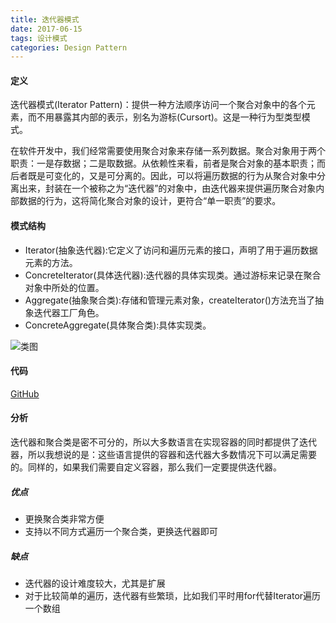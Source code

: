 ```yaml
---
title: 迭代器模式
date: 2017-06-15
tags: 设计模式
categories: Design Pattern
---
```


#### 定义 ####

迭代器模式(Iterator Pattern)：提供一种方法顺序访问一个聚合对象中的各个元素，而不用暴露其内部的表示，别名为游标(Cursort)。这是一种行为型类型模式。

在软件开发中，我们经常需要使用聚合对象来存储一系列数据。聚合对象用于两个职责：一是存数据；二是取数据。从依赖性来看，前者是聚合对象的基本职责；而后者既是可变化的，又是可分离的。因此，可以将遍历数据的行为从聚合对象中分离出来，封装在一个被称之为“迭代器”的对象中，由迭代器来提供遍历聚合对象内部数据的行为，这将简化聚合对象的设计，更符合“单一职责”的要求。
 
#### 模式结构 ####

- Iterator(抽象迭代器):它定义了访问和遍历元素的接口，声明了用于遍历数据元素的方法。
- ConcreteIterator(具体迭代器):迭代器的具体实现类。通过游标来记录在聚合对象中所处的位置。
- Aggregate(抽象聚合类):存储和管理元素对象，createIterator()方法充当了抽象迭代器工厂角色。
- ConcreteAggregate(具体聚合类):具体实现类。
 
![类图](/images/iterator_pattern_class_diagram.png)

#### 代码 ####

[GitHub](https://github.com/xusx1024/DesignPatternDemoCode/tree/master/IteratorPattern)

#### 分析 ####

迭代器和聚合类是密不可分的，所以大多数语言在实现容器的同时都提供了迭代器，所以我想说的是：这些语言提供的容器和迭代器大多数情况下可以满足需要的。同样的，如果我们需要自定义容器，那么我们一定要提供迭代器。

##### 优点 #####

- 更换聚合类非常方便
- 支持以不同方式遍历一个聚合类，更换迭代器即可

##### 缺点 #####

- 迭代器的设计难度较大，尤其是扩展
- 对于比较简单的遍历，迭代器有些繁琐，比如我们平时用for代替Iterator遍历一个数组

